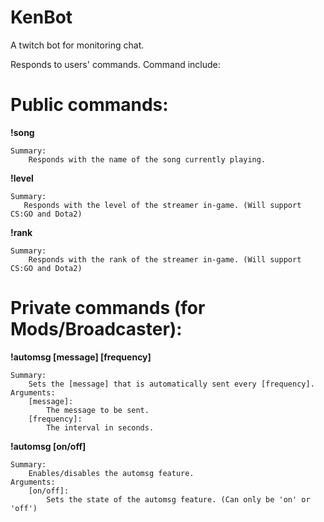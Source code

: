 # KenBot
A twitch bot for monitoring chat.

Responds to users' commands.
Command include:

# Public commands:

<b>!song</b>

    Summary:
        Responds with the name of the song currently playing.
          
<b>!level</b>

    Summary:
       Responds with the level of the streamer in-game. (Will support CS:GO and Dota2)
        
<b>!rank</b>

    Summary:
        Responds with the rank of the streamer in-game. (Will support CS:GO and Dota2)
        
# Private commands (for Mods/Broadcaster):

<b>!automsg [message] [frequency]</b>

    Summary:
        Sets the [message] that is automatically sent every [frequency].
    Arguments:
        [message]:
            The message to be sent.
        [frequency]:
            The interval in seconds.
          
<b>!automsg [on/off]</b>

    Summary:
        Enables/disables the automsg feature.
    Arguments:
        [on/off]:
            Sets the state of the automsg feature. (Can only be 'on' or 'off')
